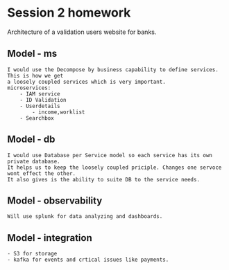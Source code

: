 # Session 2 homework
Architecture of a validation users website for banks.

## Model - ms
    I would use the Decompose by business capability to define services. This is how we get 
    a loosely coupled services which is very important.
    microservices:
        - IAM service
        - ID Validation
        - Userdetails
            - income,worklist
        - Searchbox       
## Model - db
    I would use Database per Service model so each service has its own private database.
    It helps us to keep the loosely coupled priciple. Changes one servoce wont effect the other.
    It also gives is the ability to suite DB to the service needs.
    
## Model - observability
    Will use splunk for data analyzing and dashboards.
    
## Model - integration
    - S3 for storage
    - kafka for events and crtical issues like payments.

